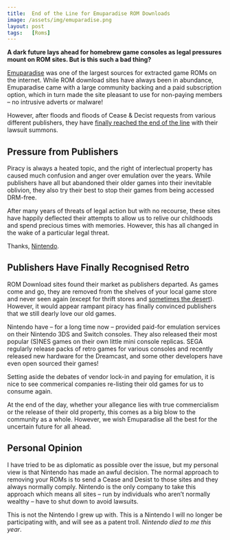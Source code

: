 ```yaml
---
title:  End of the Line for Emuparadise ROM Downloads
image: /assets/img/emuparadise.png
layout: post
tags:   [Roms]
---
```


**A dark future lays ahead for homebrew game consoles as legal pressures mount on ROM sites. But is this such a bad thing?**

[Emuparadise](https://emuparadise.me) was one of the largest sources for extracted game ROMs on the internet. While ROM download sites have always been in abundance, Emuparadise came with a large community backing and a paid subscription option, which in turn made the site pleasant to use for non-paying members – no intrusive adverts or malware!

However, after floods and floods of Cease & Decist requests from various different publishers, they have [finally reached the end of the line](https://www.emuparadise.me/emuparadise-changing.php) with their lawsuit summons.

## Pressure from Publishers

Piracy is always a heated topic, and the right of interlectual property has caused much confusion and anger over emulation over the years. While publishers have all but abandoned their older games into their inevitable oblivion, they also try their best to stop their games from being accessed DRM-free.

After many years of threats of legal action but with no recourse, these sites have happily deflected their attempts to allow us to relive our childhoods and spend precious times with memories. However, this has all changed in the wake of a particular legal threat.

Thanks, [Nintendo](https://arstechnica.com/gaming/2018/07/nintendo-to-rom-sites-forget-cease-and-desist-now-were-suing/).

## Publishers Have Finally Recognised Retro

ROM Download sites found their market as publishers departed. As games come and go, they are removed from the shelves of your local game store and never seen again (except for thrift stores and [sometimes the desert](https://metro.co.uk/2014/04/27/hidden-e-t-the-extra-terrestrial-video-games-found-in-new-mexico-desert-4710276/)). However, it would appear rampant piracy has finally convinced publishers that we still dearly love our old games.

Nintendo have – for a long time now – provided paid-for emulation services on their Nintendo 3DS and Switch consoles. They also released their most popular (S)NES games on their own little mini console replicas. SEGA regularly release packs of retro games for various consoles and recently released new hardware for the Dreamcast, and some other developers have even open sourced their games!

Setting aside the debates of vendor lock-in and paying for emulation, it is nice to see commerical companies re-listing their old games for us to consume again.

At the end of the day, whether your allegance lies with true commercialism or the release of their old property, this comes as a big blow to the community as a whole. However, we wish Emuparadise all the best for the uncertain future for all ahead.  

## Personal Opinion
  
I have tried to be as diplomatic as possible over the issue, but my personal view is that Nintendo has made an awful decision. The normal approach to removing your ROMs is to send a Cease and Desist to those sites and they always normally comply. Nintendo is the only company to take this approach which means all sites – run by individuals who aren’t normally wealthy – have to shut down to avoid lawsuits.  
  
This is not the Nintendo I grew up with. This is a Nintendo I will no longer be participating with, and will see as a patent troll. _Nintendo died to me this year_.
